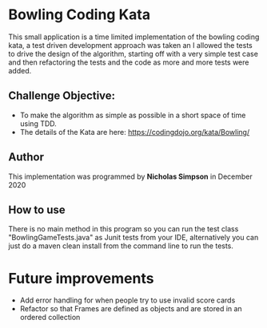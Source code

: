 # Bowling Coding Kata
This small application is a time limited implementation of the bowling coding kata, a test driven development approach was taken an I allowed the tests to drive the design of the algorithm, starting off with a very simple test case and then refactoring the tests and the code as more and more tests were added.

## Challenge Objective:
- To make the algorithm as simple as possible in a short space of time using TDD.
- The details of the Kata are here: <https://codingdojo.org/kata/Bowling/>

## Author
This implementation was programmed by **Nicholas Simpson** in December 2020

## How to use
There is no main method in this program so you can run the test class "BowlingGameTests.java" as Junit tests from your IDE, alternatively you can just do a maven clean install from the command line to run the tests.

# Future improvements
- Add error handling for when people try to use invalid score cards
- Refactor so that Frames are defined as objects and are stored in an ordered collection



